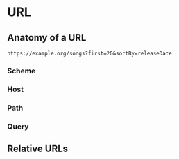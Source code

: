 # URL

## Anatomy of a URL

```
https://example.org/songs?first=20&sortBy=releaseDate
```

### Scheme
### Host
### Path
### Query

## Relative URLs
